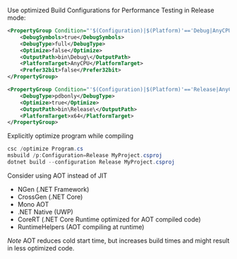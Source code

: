 Use optimized Build Configurations for Performance Testing in Release mode:
```xml
<PropertyGroup Condition="'$(Configuration)|$(Platform)'=='Debug|AnyCPU'">
	<DebugSymbols>true</DebugSymbols>
	<DebugType>full</DebugType>
	<Optimize>false</Optimize>
	<OutputPath>bin\Debug\</OutputPath>
	<PlatformTarget>AnyCPU</PlatformTarget>
	<Prefer32bit>false</Prefer32bit>
</PropertyGroup>

<PropertyGroup Condition="'$(Configuration)|$(Platform)'=='Release|AnyCPU'">
	<DebugType>pdbonly</DebugType>
	<Optimize>true</Optimize>
	<OutputPath>bin\Release\</OutputPath>
	<PlatformTarget>x64</PlatformTarget>
</PropertyGroup>
```

Explicitly optimize program while compiling
```powershell
csc /optimize Program.cs
msbuild /p:Configuration=Release MyProject.csproj
dotnet build --configuration Release MyProject.csproj
```

Consider using AOT instead of JIT
- NGen (.NET Framework)
- CrossGen (.NET Core)
- Mono AOT
- .NET Native (UWP)
- CoreRT (.NET Core Runtime optimized for AOT compiled code)
- RuntimeHelpers (AOT compiling at runtime)

*Note* AOT reduces cold start time, but increases build times and might result in less optimized code.

